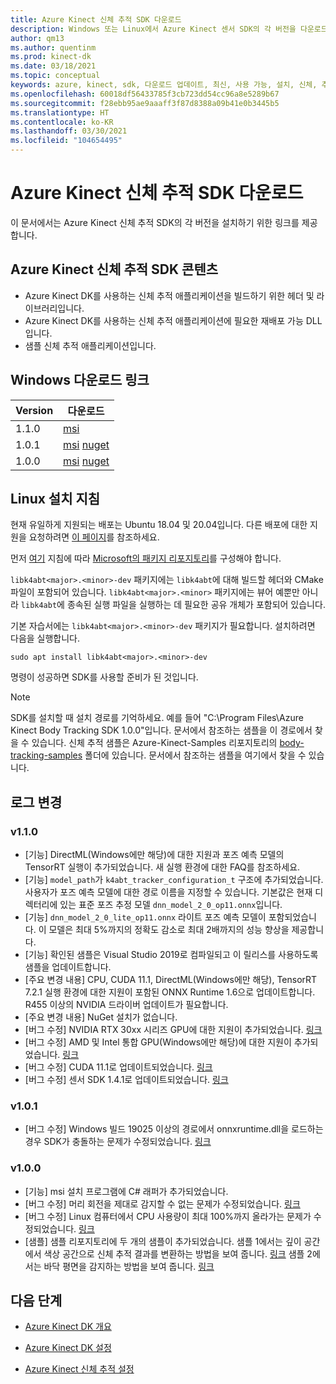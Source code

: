 ```yaml
---
title: Azure Kinect 신체 추적 SDK 다운로드
description: Windows 또는 Linux에서 Azure Kinect 센서 SDK의 각 버전을 다운로드하는 방법을 이해합니다.
author: qm13
ms.author: quentinm
ms.prod: kinect-dk
ms.date: 03/18/2021
ms.topic: conceptual
keywords: azure, kinect, sdk, 다운로드 업데이트, 최신, 사용 가능, 설치, 신체, 추적
ms.openlocfilehash: 60018df56433785f3cb723dd54cc96a8e5289b67
ms.sourcegitcommit: f28ebb95ae9aaaff3f87d8388a09b41e0b3445b5
ms.translationtype: HT
ms.contentlocale: ko-KR
ms.lasthandoff: 03/30/2021
ms.locfileid: "104654495"
---
```

# <a name="download-azure-kinect-body-tracking-sdk"></a>Azure Kinect 신체 추적 SDK 다운로드

이 문서에서는 Azure Kinect 신체 추적 SDK의 각 버전을 설치하기 위한 링크를 제공합니다.

## <a name="azure-kinect-body-tracking-sdk-contents"></a>Azure Kinect 신체 추적 SDK 콘텐츠

- Azure Kinect DK를 사용하는 신체 추적 애플리케이션을 빌드하기 위한 헤더 및 라이브러리입니다.
- Azure Kinect DK를 사용하는 신체 추적 애플리케이션에 필요한 재배포 가능 DLL입니다.
- 샘플 신체 추적 애플리케이션입니다.

## <a name="windows-download-links"></a>Windows 다운로드 링크

Version       | 다운로드
--------------|----------
1.1.0 | [msi](https://www.microsoft.com/en-us/download/details.aspx?id=102901)
1.0.1 | [msi](https://www.microsoft.com/en-us/download/details.aspx?id=100942) [nuget](https://www.nuget.org/packages/Microsoft.Azure.Kinect.BodyTracking/1.0.1)
1.0.0 | [msi](https://www.microsoft.com/en-us/download/details.aspx?id=100848) [nuget](https://www.nuget.org/packages/Microsoft.Azure.Kinect.BodyTracking/1.0.0)

## <a name="linux-installation-instructions"></a>Linux 설치 지침

현재 유일하게 지원되는 배포는 Ubuntu 18.04 및 20.04입니다. 다른 배포에 대한 지원을 요청하려면 [이 페이지](https://aka.ms/azurekinectfeedback)를 참조하세요.

먼저 [여기](/windows-server/administration/linux-package-repository-for-microsoft-software) 지침에 따라 [Microsoft의 패키지 리포지토리](https://packages.microsoft.com/)를 구성해야 합니다.

`libk4abt<major>.<minor>-dev` 패키지에는 `libk4abt`에 대해 빌드할 헤더와 CMake 파일이 포함되어 있습니다.
`libk4abt<major>.<minor>` 패키지에는 뷰어 예뿐만 아니라 `libk4abt`에 종속된 실행 파일을 실행하는 데 필요한 공유 개체가 포함되어 있습니다.

기본 자습서에는 `libk4abt<major>.<minor>-dev` 패키지가 필요합니다. 설치하려면 다음을 실행합니다.

`sudo apt install libk4abt<major>.<minor>-dev`

명령이 성공하면 SDK를 사용할 준비가 된 것입니다.

> [!NOTE]
> SDK를 설치할 때 설치 경로를 기억하세요. 예를 들어 "C:\Program Files\Azure Kinect Body Tracking SDK 1.0.0"입니다. 문서에서 참조하는 샘플을 이 경로에서 찾을 수 있습니다.
> 신체 추적 샘플은 Azure-Kinect-Samples 리포지토리의 [body-tracking-samples](https://github.com/microsoft/Azure-Kinect-Samples/tree/master/body-tracking-samples) 폴더에 있습니다. 문서에서 참조하는 샘플을 여기에서 찾을 수 있습니다.

## <a name="change-log"></a>로그 변경

### <a name="v110"></a>v1.1.0
* [기능] DirectML(Windows에만 해당)에 대한 지원과 포즈 예측 모델의 TensorRT 실행이 추가되었습니다. 새 실행 환경에 대한 FAQ를 참조하세요.
* [기능] `model_path`가 `k4abt_tracker_configuration_t` 구조에 추가되었습니다. 사용자가 포즈 예측 모델에 대한 경로 이름을 지정할 수 있습니다. 기본값은 현재 디렉터리에 있는 표준 포즈 추정 모델 `dnn_model_2_0_op11.onnx`입니다.
* [기능] `dnn_model_2_0_lite_op11.onnx` 라이트 포즈 예측 모델이 포함되었습니다. 이 모델은 최대 5%까지의 정확도 감소로 최대 2배까지의 성능 향상을 제공합니다.
* [기능] 확인된 샘플은 Visual Studio 2019로 컴파일되고 이 릴리스를 사용하도록 샘플을 업데이트합니다.
* [주요 변경 내용] CPU, CUDA 11.1, DirectML(Windows에만 해당), TensorRT 7.2.1 실행 환경에 대한 지원이 포함된 ONNX Runtime 1.6으로 업데이트합니다. R455 이상의 NVIDIA 드라이버 업데이트가 필요합니다.
* [주요 변경 내용] NuGet 설치가 없습니다.
* [버그 수정] NVIDIA RTX 30xx 시리즈 GPU에 대한 지원이 추가되었습니다. [링크](https://github.com/microsoft/Azure-Kinect-Sensor-SDK/issues/1481)
* [버그 수정] AMD 및 Intel 통합 GPU(Windows에만 해당)에 대한 지원이 추가되었습니다. [링크](https://github.com/microsoft/Azure-Kinect-Sensor-SDK/issues/1481)
* [버그 수정] CUDA 11.1로 업데이트되었습니다. [링크](https://github.com/microsoft/Azure-Kinect-Sensor-SDK/issues/1125)
* [버그 수정] 센서 SDK 1.4.1로 업데이트되었습니다. [링크](https://github.com/microsoft/Azure-Kinect-Sensor-SDK/issues/1248)

### <a name="v101"></a>v1.0.1
* [버그 수정] Windows 빌드 19025 이상의 경로에서 onnxruntime.dll을 로드하는 경우 SDK가 충돌하는 문제가 수정되었습니다. [링크](https://github.com/microsoft/Azure-Kinect-Sensor-SDK/issues/932)

### <a name="v100"></a>v1.0.0
* [기능] msi 설치 프로그램에 C# 래퍼가 추가되었습니다.
* [버그 수정] 머리 회전을 제대로 감지할 수 없는 문제가 수정되었습니다. [링크](https://github.com/microsoft/Azure-Kinect-Sensor-SDK/issues/997)
* [버그 수정] Linux 컴퓨터에서 CPU 사용량이 최대 100%까지 올라가는 문제가 수정되었습니다. [링크](https://github.com/microsoft/Azure-Kinect-Sensor-SDK/issues/1007)
* [샘플] 샘플 리포지토리에 두 개의 샘플이 추가되었습니다. 샘플 1에서는 깊이 공간에서 색상 공간으로 신체 추적 결과를 변환하는 방법을 보여 줍니다. [링크](https://github.com/microsoft/Azure-Kinect-Samples/tree/master/body-tracking-samples/camera_space_transform_sample) 샘플 2에서는 바닥 평면을 감지하는 방법을 보여 줍니다. [링크](https://github.com/microsoft/Azure-Kinect-Samples/tree/master/body-tracking-samples/floor_detector_sample)

## <a name="next-steps"></a>다음 단계

- [Azure Kinect DK 개요](about-azure-kinect-dk.md)

- [Azure Kinect DK 설정](set-up-azure-kinect-dk.md)

- [Azure Kinect 신체 추적 설정](body-sdk-setup.md)